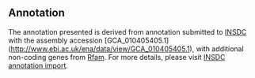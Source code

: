 
Annotation
----------

The annotation presented is derived from annotation submitted to
[INSDC](http://www.insdc.org) with the assembly accession [GCA\_010405405.1]
(http://www.ebi.ac.uk/ena/data/view/GCA_010405405.1),
with additional non-coding genes from
[Rfam](http://rfam.xfam.org/). For more details, please visit [INSDC
annotation import](http://ensemblgenomes.org/info/data/insdc_annotation).
